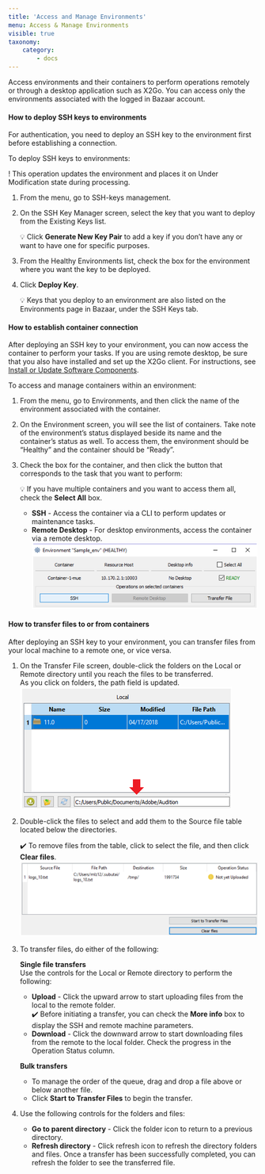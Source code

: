```yaml
---
title: 'Access and Manage Environments'
menu: Access & Manage Environments
visible: true
taxonomy:
    category:
        - docs
---
```


Access environments and their containers to perform operations remotely or through a desktop application such as X2Go. You can access only the environments associated with the logged in Bazaar account. 

#### How to deploy SSH keys to environments
For authentication, you need to deploy an SSH key to the environment first before establishing a connection. 

To deploy SSH keys to environments:

!  This operation updates the environment and places it on Under Modification state during processing.

1. From the menu, go to SSH-keys management. 

2. On the SSH Key Manager screen, select the key that you want to deploy from the Existing Keys list.   

   💡 Click **Generate New Key Pair** to add a key if you don’t have any or want to have one for specific purposes. 

3. From the Healthy Environments list, check the box for the environment where you want the key to be deployed.

4. Click **Deploy Key**.   

   💡 Keys that you deploy to an environment are also listed on the Environments page in Bazaar, under the SSH Keys tab.

#### How to establish container connection
After deploying an SSH key to your environment, you can now access the container to perform your tasks. If you are using remote desktop, be sure that you also have installed and set up the X2Go client. For instructions, see [Install or Update Software Components](../../control-center/install-update-components).

To access and manage containers within an environment:

1. From the menu, go to Environments, and then click the name of the environment associated with the container. 

2. On the Environment screen, you will see the list of containers. Take note of the environment’s status displayed beside its name and the container’s status as well. To access them, the environment should be “Healthy” and the container should be “Ready”.  

3. Check the box for the container, and then click the button that corresponds to the task that you want to perform: 
  
   💡 If you have multiple containers and you want to access them all, check the **Select All** box. 
    * **SSH** - Access the container via a CLI to perform updates or maintenance tasks.
    * **Remote Desktop** - For desktop environments, access the container via a remote desktop.   
    ![Access environment](console-manage-env.png)

#### How to transfer files to or from containers

After deploying an SSH key to your environment, you can transfer files from your local machine to a remote one, or vice versa.

1. On the Transfer File screen, double-click the folders on the Local or Remote directory until you reach the files to be transferred.   
   As you click on folders, the path field is updated.   
   ![Transfer files](console-manage-transfer.png)

2. Double-click the files to select and add them to the Source file table located below the directories. 
  
   ✔️ To remove files from the table, click to select the file, and then click **Clear files**.
   ![Start transfer](console-manage-starttransfer.png)

3. To transfer files, do either of the following:
   
   **Single file transfers**   
   Use the controls for the Local or Remote directory to perform the following:
   * **Upload** - Click the upward arrow to start uploading files from the local to the remote folder.   
   ✔️ Before initiating a transfer, you can check the **More info** box to display the SSH and remote machine parameters.
   * **Download** - Click the downward arrow to start downloading files from the remote to the local folder.
   Check the progress in the Operation Status column.
 
   **Bulk transfers**
   * To manage the order of the queue, drag and drop a file above or below another file. 
   * Click **Start to Transfer Files** to begin the transfer. 

4. Use the following controls for the folders and files:
   * **Go to parent directory** - Click the folder icon to return to a previous directory. 
   * **Refresh directory** - Click refresh icon to refresh the directory folders and files. Once a transfer has been successfully completed, you can refresh the folder to see the transferred file.
